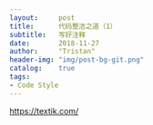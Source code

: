 ```yaml
---
layout:     post
title:      代码整洁之道（1）
subtitle:   写好注释
date:       2018-11-27
author:     "Tristan"
header-img: "img/post-bg-git.png"
catalog:    true
tags:
- Code Style
---
```


https://textik.com/